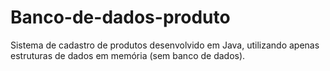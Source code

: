 # Banco-de-dados-produto
Sistema de cadastro de produtos desenvolvido em Java, utilizando apenas estruturas de dados em memória (sem banco de dados).

